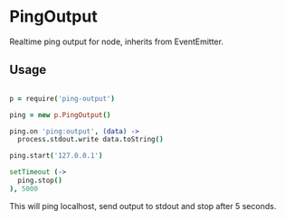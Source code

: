 # PingOutput

Realtime ping output for node, inherits from EventEmitter.

## Usage

```coffee

p = require('ping-output')

ping = new p.PingOutput()

ping.on 'ping:output', (data) ->
  process.stdout.write data.toString()

ping.start('127.0.0.1')

setTimeout (->
  ping.stop()
), 5000
```

This will ping localhost, send output to stdout and stop after 5 seconds.
